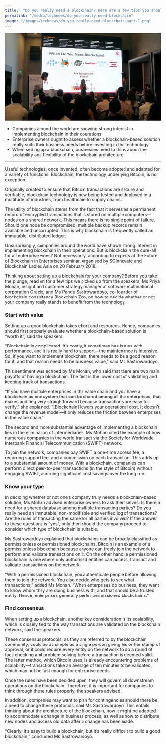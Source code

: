```yaml
---
title:  "Do you really need a blockchain? Here are a few tips you should think about first"
permalink: "/media/technews/do-you-really-need-blockchain"
image: "/images/technews/do-you-really-need-blockchain-part-1.png"
---
```


![do you really need a blockchain? here are a few tips you should think about first](/images/technews/do-you-really-need-blockchain-part-1.png)

* Companies around the world are showing strong interest in implementing blockchain in their operations
* Enterprise owners ought to assess whether a blockchain-based solution really suits their business needs before investing in the technology
* When setting up a blockchain, businesses need to think about the scalability and flexibility of the blockchain architecture
 
---

Useful technologies, once invented, often become adopted and adapted for a variety of functions. Blockchain, the technology underlying Bitcoin, is no exception.

Originally created to ensure that Bitcoin transactions are secure and verifiable, blockchain technology is now being tested and deployed in a multitude of industries, from healthcare to supply chains.

The utility of blockchain stems from the fact that it serves as a permanent record of encrypted transactions that is stored on multiple computers—nodes on a shared network. This means there is no single point of failure. Should one node be compromised, multiple backup records remain available and uncorrupted. This is why blockchain is frequently called an immutable, distributed ledger.

Unsurprisingly, companies around the world have shown strong interest in implementing blockchain in their operations. But is blockchain the cure-all for all enterprise woes? Not necessarily, according to experts at the Future of Blockchain in Enterprises seminar, organised by SGInnovate and Blockchain Ladies Asia on 20 February 2018.

Thinking about setting up a blockchain for your company? Before you take the plunge, read on for a few tips we picked up from the speakers, Ms Priya Mohan, insight and customer strategy manager at software multinational corporation Oracle, and Ms Pandu Sastrowardoyo, co-founder of blockchain consultancy Blockchain Zoo, on how to decide whether or not your company really stands to benefit from the technology.

### **Start with value**
Setting up a good blockchain takes effort and resources. Hence, companies should first properly evaluate whether a blockchain-based solution is “worth it”, said the speakers.

“Blockchain is complicated. It’s costly, it sometimes has issues with performance, and it is really hard to support—the maintenance is intensive. So, if you want to implement blockchain, there needs to be a good reason for it, and that reason needs to be business value,” said Ms Sastrowardoyo.

This sentiment was echoed by Ms Mohan, who said that there are two main payoffs of having a blockchain. The first is the lower cost of validating and keeping track of transactions.

“If you have multiple enterprises in the value chain and you have a blockchain as one system that can be shared among all the enterprises, that makes auditing very straightforward because transactions are easy to verify,” she explained. “[Blockchain] lowers your operational cost. It doesn’t change the revenue model—it only reduces the friction between enterprises in the value chain.”

The second and more substantial advantage of implementing a blockchain lies in the elimination of intermediaries. Ms Mohan cited the example of how numerous companies in the world transact via the Society for Worldwide Interbank Financial Telecommunication (SWIFT) network.

To join the network, companies pay SWIFT a one-time access fee, a recurring support fee, and a commission on each transaction. This adds up to a substantial amount of money. With a blockchain, companies can perform direct peer-to-peer transactions (in the style of Bitcoin) without engaging SWIFT, accruing significant cost savings over the long run.

### **Know your type**
In deciding whether or not one’s company truly needs a blockchain-based solution, Ms Mohan advised enterprise owners to ask themselves: Is there a need for a shared database among multiple transacting parties? Do you really need an immutable, non-modifiable and verified log of transactions? Are the rules of transacting the same for all parties involved? If the answer to these questions is “yes”, only then should the company proceed to consider which type of blockchain is suitable.

Ms Sastrowardoyo explained that blockchains can be broadly classified as permissionless or permissioned blockchains. Bitcoin is an example of a permissionless blockchain because anyone can freely join the network to perform and validate transactions on it. On the other hand, a permissioned blockchain is one where only authorised entities can access, transact and validate transactions on the network.

“With a permissioned blockchain, you authenticate people before allowing them to join the network. You also decide who gets to see what transactions,” added Ms Mohan. “When enterprises do business, they want to know whom they are doing business with, and that should be a trusted entity. Hence, enterprises generally prefer permissioned blockchains.”

### **Find consensus**
When setting up a blockchain, another key consideration is its scalability, which is closely tied to the way transactions are validated on the blockchain network, said the speakers.

These consensus protocols, as they are referred to by the blockchain community, could be as simple as a single person giving his or her stamp of approval, or it could require every entity on the network to do a round of fact-checking and problem solving before a transaction is deemed valid. The latter method, which Bitcoin uses, is already encountering problems of scalability—transactions take an average of ten minutes to be validated, which may not be fast enough for enterprise needs.

Once the rules have been decided upon, they will govern all downstream operations on the blockchain. Therefore, it is important for companies to think through these rules properly, the speakers advised.

In addition, companies may want to plan for contingencies should there be a need to change these protocols, said Ms Sastrowardoyo. This entails thinking about the architecture of the blockchain, how it might be adapted to accommodate a change in business process, as well as how to distribute new nodes and access old data after a change has been made.

“Clearly, it’s easy to build a blockchain, but it’s really difficult to build a good blockchain,” concluded Ms Sastrowardoyo.
